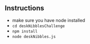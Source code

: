 ## Instructions

- make sure you have node installed
- `cd deskNibblesChallenge`
- `npm install`
- `node deskNibbles.js`